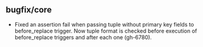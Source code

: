 ## bugfix/core

* Fixed an assertion fail when passing tuple without primary key fields
  to before_replace trigger. Now tuple format is checked before execution 
  of before_replace triggers and after each one (gh-6780).
